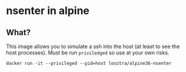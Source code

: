 # nsenter in alpine

## What?

This image allows you to simulate a ssh into the host (at least to see the host processes). Must be run `priviledged` so use at your own risks.

`docker run -it --privileged --pid=host looztra/alpine36-nsenter`

